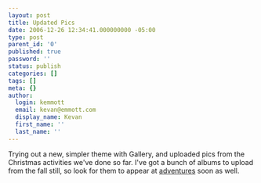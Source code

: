 ```yaml
---
layout: post
title: Updated Pics
date: 2006-12-26 12:34:41.000000000 -05:00
type: post
parent_id: '0'
published: true
password: ''
status: publish
categories: []
tags: []
meta: {}
author:
  login: kemmott
  email: kevan@emmott.com
  display_name: Kevan
  first_name: ''
  last_name: ''
---
```

<p>Trying out a new, simpler theme with Gallery, and uploaded pics from the Christmas activities we've done so far. I've got a bunch of albums to upload from the fall still, so look for them to appear at <a href="http://adventures.emmott.net">adventures</a> soon as well.</p>
